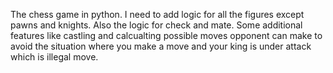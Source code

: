 The chess game in python. I need to add logic for all the figures except pawns and knights. Also the logic for check and mate. 
Some additional features like castling and calcualting possible moves opponent can make to avoid the situation where you make a move 
and your king is under attack which is illegal move. 
